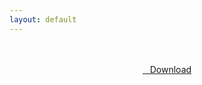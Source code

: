 ```yaml
---
layout: default
---
```


<br />

<br />

<center>
<a href="https://drive.google.com/uc?authuser=0&id=1uS5tkFBWaNmXPMdwOcAFYZwzRBfAQvGN&export=download" class="hbt"><i class="fa fa-chevron-down" aria-hidden="true"></i>&nbsp; &nbsp;Download</a>
</center><br />

<br />
